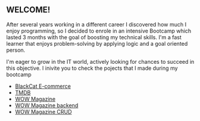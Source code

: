 

## WELCOME!

After several years working in a different career I discovered how much I enjoy programming, so I decided to enrole in an intensive Bootcamp which lasted 3 months with the goal of boosting my  technical skills. I'm a fast learner that enjoys problem-solving by applying logic and a goal oriented person.

I'm eager to grow in the IT world, actively looking for chances to succeed in this objective. I inivite you to check the pojects that I made during my bootcamp 


* [BlackCat E-commerce](https://github.com/Marianosandez?tab=repositories&q=&type=public&language=&sort=#:~:text=Star-,E%2DCommerce,-Public)
* [TMDB](https://github.com/Marianosandez/TMDB-v1)
* [WOW Magazine](https://github.com/Marianosandez/WOW-Magazine-frontend)
* [WOW Magazine backend](https://github.com/Marianosandez/WOW-Magazine-backend)
* [WOW Magazine CRUD](https://github.com/Marianosandez/ABM-WOW-Mag)
